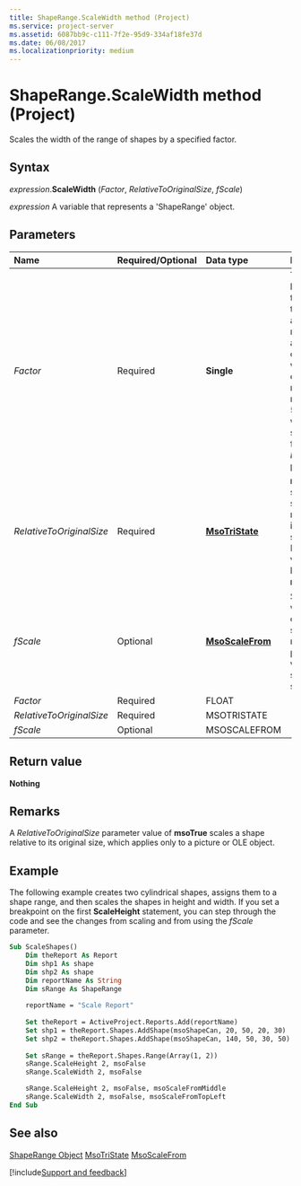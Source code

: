```yaml
---
title: ShapeRange.ScaleWidth method (Project)
ms.service: project-server
ms.assetid: 6087bb9c-c111-7f2e-95d9-334af18fe37d
ms.date: 06/08/2017
ms.localizationpriority: medium
---
```



# ShapeRange.ScaleWidth method (Project)
Scales the width of the range of shapes by a specified factor.

## Syntax

_expression_.**ScaleWidth** (_Factor_, _RelativeToOriginalSize_, _fScale_)

_expression_ A variable that represents a 'ShapeRange' object.


## Parameters



|Name|Required/Optional|Data type|Description|
|:-----|:-----|:-----|:-----|
| _Factor_|Required|**Single**|The ratio between the width of the shape after you resize it and the current width. For example, to make a rectangle 50 percent wider, specify 1.5 for the  _Factor_ parameter.|
| _RelativeToOriginalSize_|Required|**[MsoTriState](https://msdn.microsoft.com/library/office/ff860737%28v=office.15%29)**|**msoFalse** scales each shape relative to its current size. For Project, the value must be **msoFalse**.|
| _fScale_|Optional|**[MsoScaleFrom](https://msdn.microsoft.com/library/office/ff863348%28v=office.15%29)**|Specifies which part of the shape retains its position when the shape is scaled.|
| _Factor_|Required|FLOAT||
| _RelativeToOriginalSize_|Required|MSOTRISTATE||
| _fScale_|Optional|MSOSCALEFROM||

## Return value

 **Nothing**


## Remarks

A  _RelativeToOriginalSize_ parameter value of **msoTrue** scales a shape relative to its original size, which applies only to a picture or OLE object.


## Example

The following example creates two cylindrical shapes, assigns them to a shape range, and then scales the shapes in height and width. If you set a breakpoint on the first **ScaleHeight** statement, you can step through the code and see the changes from scaling and from using the _fScale_ parameter.


```vb
Sub ScaleShapes()
    Dim theReport As Report
    Dim shp1 As shape
    Dim shp2 As shape
    Dim reportName As String
    Dim sRange As ShapeRange
    
    reportName = "Scale Report"
    
    Set theReport = ActiveProject.Reports.Add(reportName)
    Set shp1 = theReport.Shapes.AddShape(msoShapeCan, 20, 50, 20, 30)
    Set shp2 = theReport.Shapes.AddShape(msoShapeCan, 140, 50, 30, 50)
        
    Set sRange = theReport.Shapes.Range(Array(1, 2))
    sRange.ScaleHeight 2, msoFalse
    sRange.ScaleWidth 2, msoFalse

    sRange.ScaleHeight 2, msoFalse, msoScaleFromMiddle
    sRange.ScaleWidth 2, msoFalse, msoScaleFromTopLeft
End Sub
```


## See also


[ShapeRange Object](Project.shaperange.md)
[MsoTriState](https://msdn.microsoft.com/library/office/ff860737%28v=office.15%29)
[MsoScaleFrom](https://msdn.microsoft.com/library/office/ff863348%28v=office.15%29)

[!include[Support and feedback](~/includes/feedback-boilerplate.md)]